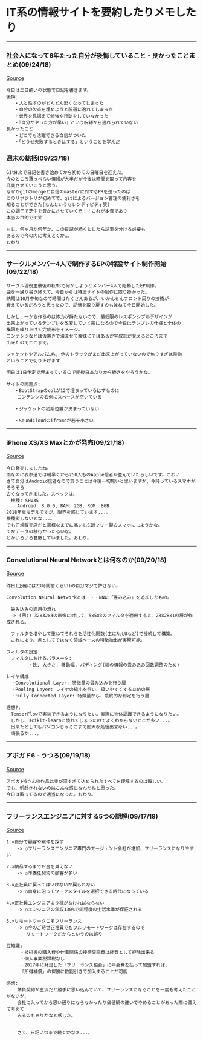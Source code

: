 # IT系の情報サイトを要約したりメモしたり
---
### 社会人になって6年たった自分が後悔していること・良かったことまとめ(09/24/18)
[Source](https://qiita.com/hirossyi73/items/3ceee03a82d66a35b9c1)
```
今日は二日酔いの状態で日記を書きます。
後悔:
   ・人と話すのがどんどん恐くなってしまった
   ・自分の欠点を埋めようと脇道に逸れてしまった
   ・世界を見据えて勉強や行動をしていなかった
   ・『自分がやった方が早い』という呪縛から逃れられていない
良かったこと
   ・どこでも活躍できる自信がついた
   ・「どうせ失敗するときはする」ということを学んだ
```
### 週末の総括(09/23/18)
```
GitHubで日記を書き始めてから初めての日曜日を迎えた。
今のところ薄っぺらい情報が大半だが今後は時間を取って内容を
充実させていこうと思う。
なぜかgitのmergeと自信のmasterに対するPRを送ったのは
このリポジトリが初めてで、gitによるバージョン管理の便利さを
知ることができた(なんというセレンディピティ笑)
この調子で芝生を豊かにさせていくぞ！！これが本音であり
本当の目的です笑

もし、何ヶ月か何年か、この日記が続くとしたら記事を分ける必要も
あるので今の内に考えとくか…。
おわり
```
---
### サークルメンバー4人で制作するEPの特設サイト制作開始(09/22/18)
```
サークル現役生最後の秋M3で何かしようとメンバー4人で始動したEP制作。
曲を一通り書き終えて、今日からは特設サイトの制作に取り掛かった。
納期は10月中旬なので時間はたくさんあるが、いかんせんフロント周りの技術が
衰えているだろうと思ったので、記憶を取り戻すのも兼ねて今日開始した。

しかし、一から作るのは体力が持たないので、最低限のレスポンシブルデザインが
出来上がっているテンプレを改変していく形になるので今日はテンプレの仕様と全体の
構図を練り上げて完成形をイメージ。
コンテンツなどは仮置きで済ませて曖昧にではあるが完成形が見えるところまで
出来たのでここまで。

ジャケットやアルバム名, 他のトラックがまだ出来上がっていないので焦りすぎは禁物
ということで切り上げます

明日は1日予定で埋まっているので明後日あたりから続きをやろうかな。

サイトの問題点:
   ・BootStrapのcolが12で埋まっているはずなのに
    コンテンツの右側にスペースが空いている

   ・ジャケットの初期位置が決まっていない

   ・SoundCloudのiframeが若干小さい

```
---
### iPhone XS/XS Maxとかが発売(09/21/18)
[Source](https://japanese.engadget.com/2018/09/20/iphone-xs-xs-max-apple-watch-series-4-apple-250/)
```
今日発売しましたね。
雨なのに表参道では朝早くから250人ものApple信者が並んでいたらしいです。こわい
さて自分はAndroid信者なので買うことは今後一切無いと思いますが、今持っているスマホがそろそろ
古くなってきました。スペックは、
　機種: SHV35
    Android: 8.0.0, RAM: 2GB, ROM: 8GB
2018年夏モデルですが、限界を感じています...。
機種変しないとな...。
でも正規販売店だと異様なまでに高いしSIMフリー製のスマホにしようかな。
てかデータの移行かったるいな。
とかいろいろ葛藤していました。おわり。
```
---
### Convolutional Neural Networkとは何なのか(09/20/18)
[Source](https://qiita.com/icoxfog417/items/5fd55fad152231d706c2)
```
昨日(正確には23時間前くらい)の自分マジで許さない。

Convolution Neural Networkとは・・・NNに「畳み込み」を追加したもの。

　畳み込みの適用の流れ
　-> (例:) 32x32x3の画像に対して、5x5x3のフィルタを適用すると、28x28x1の層が作成される。

　フィルタを増やして重ねてそれらを活性化関数(主にReLUなど)で接続して構築。
　これにより、点としてではなく領域ベースの特徴抽出が実現可能。

フィルタの設定
　フィルタにおけるパラメータ:
        ・数, 大きさ, 移動幅, パディング(端の情報の畳み込み回数調整のため)

レイヤ構成
　・Convolutional Layer: 特徴量の畳み込みを行う層
　・Pooling Layer: レイヤの縮小を行い、扱いやすくするための層
　・Fully Connected Layer: 特徴量から、最終的な判定を行う層

感想?:
　TensorFlowで実装できるようになりたい。実際に物体認識できるようになりたい。
　しかし、scikit-learnに慣れてしまったのでよくわからないとこが多い...。
　出来たとしてもパソコンじゃそこまで膨大な処理出来ない...。
　頑張るか...。
```
---
### アボガド6 - うつろ(09/19/18)
[Source](https://twitter.com/avogado6/status/1042045762102812674)
```
アボガド6さんの作品は奥が深すぎて込められたすべてを理解するのは難しい。
でも、朝起きれないのはこんな感じなんだねと思った。
今日は酔ってるので適当になった。おわり。
```
---
### フリーランスエンジニアに対する5つの誤解(09/17/18)  
[Source](https://qiita.com/poly_soft/items/c494f3df80738a3daf1c?utm_campaign=popular_items&utm_medium=twitter&utm_source=dlvr.it)  
```
1.×自分で顧客や案件を探す
    -> ○フリーランスエンジニア専門のエージェント会社が増加、フリーランスになりやすい

2.×納品するまでお金を貰えない
    -> ○準委任契約の顧客が多い

3.×正社員に戻ってはいけないか戻られない
    -> ○自身に沿ってワークスタイルを選択できる時代になっている

4.×正社員エンジニアより稼がなければならない
    -> ○エンジニアの年収130%で同程度の生活水準が保証される

5.×リモートワークこそフリーランス
    -> ○今のご時世正社員でもフルリモートワークは存在するので
    　　リモートワークだからというのは誤り

豆知識:
     ・技術書の購入費や仕事関係の接待交際費は経費として控除出来る
     ・個人事業税課税なし
     ・2017年に発足した「フリーランス協会」に年会費を払って加盟すれば、
     「所得補償」の保険に数割引きで加入することが可能

感想:
    請負契約が主流だと勝手に思い込んでいて、フリーランスになることを一度も考えたことがないが、
    会社に入ってから思い通りにならなかったり価値観の違いでやめることがあった際に備えて考えて
    みるのもありかなと感じた。


    さて、日記いつまで続くかなぁ...。
```
